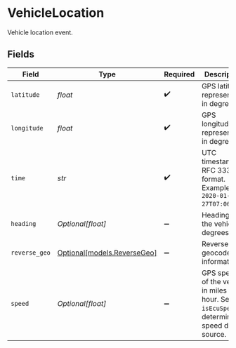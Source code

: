 # VehicleLocation

Vehicle location event.


## Fields

| Field                                                                                        | Type                                                                                         | Required                                                                                     | Description                                                                                  | Example                                                                                      |
| -------------------------------------------------------------------------------------------- | -------------------------------------------------------------------------------------------- | -------------------------------------------------------------------------------------------- | -------------------------------------------------------------------------------------------- | -------------------------------------------------------------------------------------------- |
| `latitude`                                                                                   | *float*                                                                                      | :heavy_check_mark:                                                                           | GPS latitude represented in degrees                                                          | 122.142                                                                                      |
| `longitude`                                                                                  | *float*                                                                                      | :heavy_check_mark:                                                                           | GPS longitude represented in degrees                                                         | -93.343                                                                                      |
| `time`                                                                                       | *str*                                                                                        | :heavy_check_mark:                                                                           | UTC timestamp in RFC 3339 format. Example: `2020-01-27T07:06:25Z`.                           | 2020-01-27T07:06:25Z                                                                         |
| `heading`                                                                                    | *Optional[float]*                                                                            | :heavy_minus_sign:                                                                           | Heading of the vehicle in degrees.                                                           | 120                                                                                          |
| `reverse_geo`                                                                                | [Optional[models.ReverseGeo]](../models/reversegeo.md)                                       | :heavy_minus_sign:                                                                           | Reverse geocoded information.                                                                |                                                                                              |
| `speed`                                                                                      | *Optional[float]*                                                                            | :heavy_minus_sign:                                                                           | GPS speed of the vehicle in miles per hour. See `isEcuSpeed` to determine speed data source. | 48.3                                                                                         |
